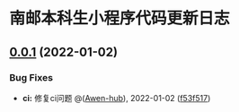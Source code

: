 # 南邮本科生小程序代码更新日志

## [0.0.1](https://github.com/Awen-hub/git-test/compare/0.0.0...0.0.1) (2022-01-02)

### Bug Fixes
* **ci:** 修复ci问题  @([Awen-hub](https://github.com/Awen-hub)), 2022-01-02 ([f53f517](https://github.com/Awen-hub/git-test/commit/f53f5175345f321376a869c2794f204eaf11d743))









